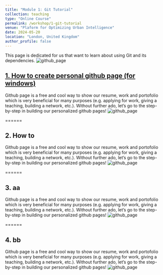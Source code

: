 ```yaml
---
title: "Module 1: Git Tutorial"
collection: teaching
type: "Online Course"
permalink: /workshop/1-git-tutorial
venue: "Plaform for Optimizing Urban Intelligence"
date: 2024-05-20
location: "London, United Kingdom"
author_profile: false
---
```


This page is dedicated for us that want to learn about using Git and its dependencies.
![github_page](https://www.dropbox.com/scl/fi/6c0zoualilmch0e4093cu/githubpages.webp?rlkey=p9lsyz895rm0h95p8n1w59yqy&raw=1)

## [1. How to create personal github page (for windows)](https://www.dropbox.com/scl/fi/6c0zoualilmch0e4093cu/githubpages.webp?rlkey=p9lsyz895rm0h95p8n1w59yqy&raw=1)
Github page is a free and cool way to show our resume, work and portofolio which is very beneficial for many purposes (e.g. applying for work, giving a teaching, building a network, etc.). Without further ado, let’s go to the step-by-step in building our personalized github pages!
![github_page](https://www.dropbox.com/scl/fi/6c0zoualilmch0e4093cu/githubpages.webp?rlkey=p9lsyz895rm0h95p8n1w59yqy&raw=1)

======

## 2. How to
Github page is a free and cool way to show our resume, work and portofolio which is very beneficial for many purposes (e.g. applying for work, giving a teaching, building a network, etc.). Without further ado, let’s go to the step-by-step in building our personalized github pages!
![github_page](https://www.dropbox.com/scl/fi/6c0zoualilmch0e4093cu/githubpages.webp?rlkey=p9lsyz895rm0h95p8n1w59yqy&raw=1)

======

## 3. aa
Github page is a free and cool way to show our resume, work and portofolio which is very beneficial for many purposes (e.g. applying for work, giving a teaching, building a network, etc.). Without further ado, let’s go to the step-by-step in building our personalized github pages!
![github_page](https://www.dropbox.com/scl/fi/6c0zoualilmch0e4093cu/githubpages.webp?rlkey=p9lsyz895rm0h95p8n1w59yqy&raw=1)

======

## 4. bb
Github page is a free and cool way to show our resume, work and portofolio which is very beneficial for many purposes (e.g. applying for work, giving a teaching, building a network, etc.). Without further ado, let’s go to the step-by-step in building our personalized github pages!
![github_page](https://www.dropbox.com/scl/fi/6c0zoualilmch0e4093cu/githubpages.webp?rlkey=p9lsyz895rm0h95p8n1w59yqy&raw=1)
